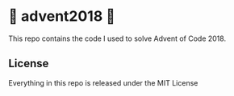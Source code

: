 # 🎄 advent2018 🎄
This repo contains the code I used to solve Advent of Code 2018.

## License
Everything in this repo is released under the MIT License
